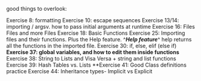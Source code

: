good things to overlook:

Exercise 8: formatting
Exercise 10: escape sequences
Exercise 13/14: importing / argsv. how to pass initial arguments at runtime
Exercise 16: Files Files and more Files
Exercise 18: Basic Functions
Exercise 25: Importing files and their functions. Plus the Help feature.
^***Help feature***^ help returns all the functions in the imported file.
Exercise 30: if, else, elif (else if)
**Exercise 37: global variables, and how to edit them inside functions**
Exercise 38: String to Lists and Visa Versa + string and list functions
Exercise 39: Hash Tables vs. Lists
**Exercise 41: Good Class definitions practice
Exercise 44: Inheritance types- Implicit vs Explicit